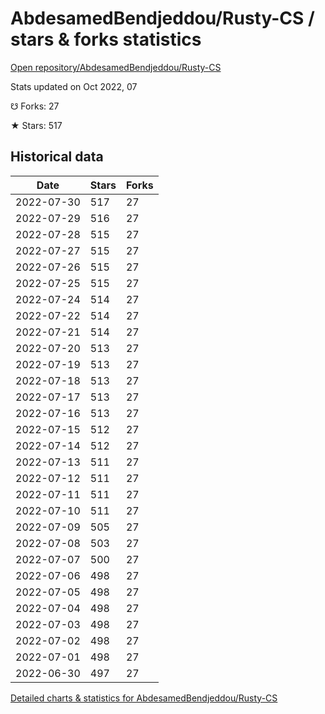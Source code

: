 # AbdesamedBendjeddou/Rusty-CS / stars & forks statistics

[Open repository/AbdesamedBendjeddou/Rusty-CS](https://github.com/AbdesamedBendjeddou/Rusty-CS)

Stats updated on Oct 2022, 07

☋ Forks: 27

★ Stars: 517

## Historical data
| Date | Stars | Forks |
|------|-------|-------|
| 2022-07-30 | 517 | 27 | 
| 2022-07-29 | 516 | 27 | 
| 2022-07-28 | 515 | 27 | 
| 2022-07-27 | 515 | 27 | 
| 2022-07-26 | 515 | 27 | 
| 2022-07-25 | 515 | 27 | 
| 2022-07-24 | 514 | 27 | 
| 2022-07-22 | 514 | 27 | 
| 2022-07-21 | 514 | 27 | 
| 2022-07-20 | 513 | 27 | 
| 2022-07-19 | 513 | 27 | 
| 2022-07-18 | 513 | 27 | 
| 2022-07-17 | 513 | 27 | 
| 2022-07-16 | 513 | 27 | 
| 2022-07-15 | 512 | 27 | 
| 2022-07-14 | 512 | 27 | 
| 2022-07-13 | 511 | 27 | 
| 2022-07-12 | 511 | 27 | 
| 2022-07-11 | 511 | 27 | 
| 2022-07-10 | 511 | 27 | 
| 2022-07-09 | 505 | 27 | 
| 2022-07-08 | 503 | 27 | 
| 2022-07-07 | 500 | 27 | 
| 2022-07-06 | 498 | 27 | 
| 2022-07-05 | 498 | 27 | 
| 2022-07-04 | 498 | 27 | 
| 2022-07-03 | 498 | 27 | 
| 2022-07-02 | 498 | 27 | 
| 2022-07-01 | 498 | 27 | 
| 2022-06-30 | 497 | 27 | 


[Detailed charts & statistics for AbdesamedBendjeddou/Rusty-CS](https://reviewgithub.com/rep/AbdesamedBendjeddou/Rusty-CS)

